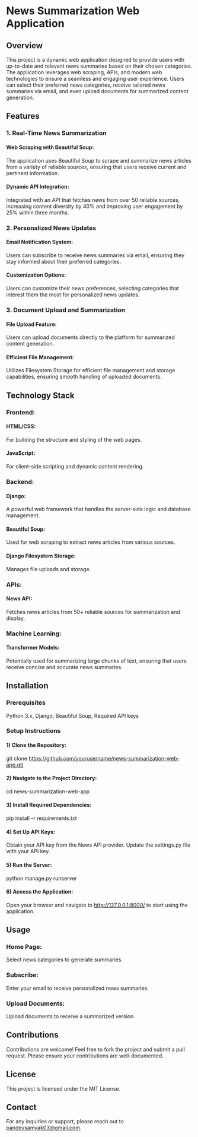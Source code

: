 # News Summarization Web Application

## Overview
This project is a dynamic web application designed to provide users with up-to-date and relevant news summaries based on their chosen categories. The application leverages web scraping, APIs, and modern web technologies to ensure a seamless and engaging user experience. Users can select their preferred news categories, receive tailored news summaries via email, and even upload documents for summarized content generation.

## Features
### 1. Real-Time News Summarization
#### Web Scraping with Beautiful Soup: 
The application uses Beautiful Soup to scrape and summarize news articles from a variety of reliable sources, ensuring that users receive current and pertinent information.
#### Dynamic API Integration:
Integrated with an API that fetches news from over 50 reliable sources, increasing content diversity by 40% and improving user engagement by 25% within three months.
### 2. Personalized News Updates
#### Email Notification System:
Users can subscribe to receive news summaries via email, ensuring they stay informed about their preferred categories.
#### Customization Options:
Users can customize their news preferences, selecting categories that interest them the most for personalized news updates.
### 3. Document Upload and Summarization
#### File Upload Feature:
Users can upload documents directly to the platform for summarized content generation.
#### Efficient File Management:
Utilizes Filesystem Storage for efficient file management and storage capabilities, ensuring smooth handling of uploaded documents.

## Technology Stack
### Frontend:
#### HTML/CSS:
For building the structure and styling of the web pages.
#### JavaScript:
For client-side scripting and dynamic content rendering.
### Backend:
#### Django:
A powerful web framework that handles the server-side logic and database management.
#### Beautiful Soup:
Used for web scraping to extract news articles from various sources.
#### Django Filesystem Storage:
Manages file uploads and storage.
### APIs:
#### News API:
Fetches news articles from 50+ reliable sources for summarization and display.
### Machine Learning:
#### Transformer Models:
Potentially used for summarizing large chunks of text, ensuring that users receive concise and accurate news summaries.

## Installation
### Prerequisites
Python 3.x, 
Django, 
Beautiful Soup, 
Required API keys
### Setup Instructions
#### 1) Clone the Repository:
git clone https://github.com/yourusername/news-summarization-web-app.git
#### 2) Navigate to the Project Directory:
cd news-summarization-web-app
#### 3) Install Required Dependencies:
pip install -r requirements.txt
#### 4) Set Up API Keys:
Obtain your API key from the News API provider.
Update the settings.py file with your API key.
#### 5) Run the Server:
python manage.py runserver
#### 6) Access the Application:
Open your browser and navigate to http://127.0.0.1:8000/ to start using the application.

## Usage
### Home Page:
Select news categories to generate summaries.
### Subscribe:
Enter your email to receive personalized news summaries.
### Upload Documents:
Upload documents to receive a summarized version.

## Contributions
Contributions are welcome! Feel free to fork the project and submit a pull request. Please ensure your contributions are well-documented.

## License
This project is licensed under the MIT License.

## Contact
For any inquiries or support, please reach out to pandeysamyak03@gmail.com.
